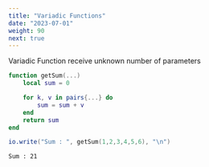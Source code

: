 ```yaml
---
title: "Variadic Functions"
date: "2023-07-01"
weight: 90
next: true
---
```


Variadic Function receive unknown number of parameters

```lua
function getSum(...)
    local sum = 0

    for k, v in pairs{...} do
        sum = sum + v
    end
    return sum
end

io.write("Sum : ", getSum(1,2,3,4,5,6), "\n")
```

``` {.fs90 .output}
Sum : 21
```
